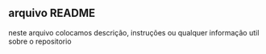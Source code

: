 ## **arquivo README**

neste arquivo colocamos descrição, instruções ou qualquer informação util sobre o repositorio 